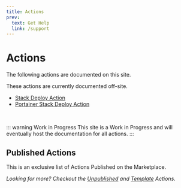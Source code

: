 ```yaml
---
title: Actions
prev:
  text: Get Help
  link: /support
---
```


# Actions

The following actions are documented on this site.

<ActionList />

These actions are currently documented off-site.

- [Stack Deploy Action](https://docker-deploy.cssnr.com/)
- [Portainer Stack Deploy Action](https://portainer-deploy.cssnr.com/)

&nbsp;

::: warning Work in Progress
This site is a Work in Progress and will eventually host the documentation for all actions.
:::

## Published Actions

This is an exclusive list of Actions Published on the Marketplace.

<GitHubTable title="Published" :repos="actions.published" />

_Looking for more? Checkout the [Unpublished](development.md#unpublished-actions) and [Template](development.md#template-actions) Actions._

<!--suppress ES6UnusedImports -->
<script setup>
import actions from '../.vitepress/scripts/actions.js'
</script>
